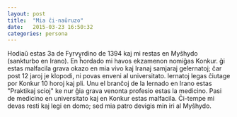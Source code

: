 ```yaml
---
layout: post
title:  "Mia ĉi-naŭruzo"
date:   2015-03-23 16:50:32
categories: persona
---
```


Hodiaŭ estas 3a de Fyrvyrdino de 1394 kaj mi restas en Myŝhydo (sankturbo en Irano).
En ĥordado mi havos ekzamenon nomiĝas Konkur. ĝi estas malfacila grava okazo en mia vivo kaj Iranaj samjaraj gelernatoj; ĉar post 12 jaroj je klopodi, ni povas enveni al universitato.
lernatoj legas ĉiutage por Konkur 10 horoj kaj pli.
Unu el branĉoj de la lernado en Irano estas "Praktikaj scioj" ke nur ĝia grava venonta profesio estas la medicino.
Pasi de medicino en universitato kaj en Konkur estas malfacila.
Ĉi-tempe mi devas resti kaj legi en domo; sed mia patro devigis min iri al Myŝhydo.

